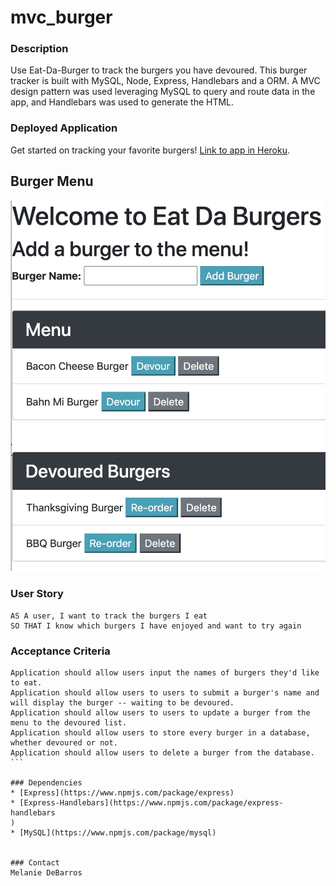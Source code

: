 # mvc_burger

### Description
Use Eat-Da-Burger to track the burgers you have devoured. This burger tracker is built with MySQL, Node, Express, Handlebars and a ORM. A MVC design pattern was used leveraging MySQL to query and route data in the app, and Handlebars was used to generate the HTML.

### Deployed Application
Get started on tracking your favorite burgers! [Link to app in Heroku](https://pacific-anchorage-71530.herokuapp.com/).

## Burger Menu
<img src="public/assets/images/burger_menu.png">

### User Story
```
AS A user, I want to track the burgers I eat
SO THAT I know which burgers I have enjoyed and want to try again
```

### Acceptance Criteria
```
Application should allow users input the names of burgers they'd like to eat.
Application should allow users to users to submit a burger's name and will display the burger -- waiting to be devoured.
Application should allow users to users to update a burger from the menu to the devoured list.
Application should allow users to store every burger in a database, whether devoured or not.
Application should allow users to delete a burger from the database.
​```

### Dependencies 
* [Express](https://www.npmjs.com/package/express)
* [Express-Handlebars](https://www.npmjs.com/package/express-handlebars
)
* [MySQL](https://www.npmjs.com/package/mysql)


### Contact
Melanie DeBarros
